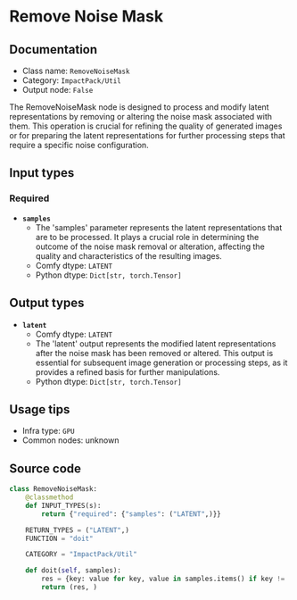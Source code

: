 # Remove Noise Mask
## Documentation
- Class name: `RemoveNoiseMask`
- Category: `ImpactPack/Util`
- Output node: `False`

The RemoveNoiseMask node is designed to process and modify latent representations by removing or altering the noise mask associated with them. This operation is crucial for refining the quality of generated images or for preparing the latent representations for further processing steps that require a specific noise configuration.
## Input types
### Required
- **`samples`**
    - The 'samples' parameter represents the latent representations that are to be processed. It plays a crucial role in determining the outcome of the noise mask removal or alteration, affecting the quality and characteristics of the resulting images.
    - Comfy dtype: `LATENT`
    - Python dtype: `Dict[str, torch.Tensor]`
## Output types
- **`latent`**
    - Comfy dtype: `LATENT`
    - The 'latent' output represents the modified latent representations after the noise mask has been removed or altered. This output is essential for subsequent image generation or processing steps, as it provides a refined basis for further manipulations.
    - Python dtype: `Dict[str, torch.Tensor]`
## Usage tips
- Infra type: `GPU`
- Common nodes: unknown


## Source code
```python
class RemoveNoiseMask:
    @classmethod
    def INPUT_TYPES(s):
        return {"required": {"samples": ("LATENT",)}}

    RETURN_TYPES = ("LATENT",)
    FUNCTION = "doit"

    CATEGORY = "ImpactPack/Util"

    def doit(self, samples):
        res = {key: value for key, value in samples.items() if key != 'noise_mask'}
        return (res, )

```
